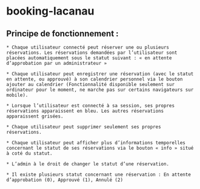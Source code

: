 # booking-lacanau

## Principe de fonctionnement :

    * Chaque utilisateur connecté peut réserver une ou plusieurs réservations. Les réservations demandées par l’utilisateur sont placées automatiquement sous le statut suivant : « en attente d’approbation par un administrateur »
    
    * Chaque utilisateur peut enregistrer une réservation (avec le statut en attente, ou approuvé) à son calendrier personnel via le bouton ajouter au calendrier (Fonctionnalité disponible seulement sur ordinateur pour le moment, ne marche pas sur certains navigateurs sur mobile).
    
    * Lorsque l’utilisateur est connecté à sa session, ses propres réservations apparaissent en bleu. Les autres réservations apparaissent grisées.
    
    * Chaque utilisateur peut supprimer seulement ses propres réservations.
    
    * Chaque utilisateur peut afficher plus d’informations temporelles concernant le statut de ses réservations via le bouton « info » situé à coté du statut.
    
    * L’admin à le droit de changer le statut d’une réservation.
    
    * Il existe plusieurs statut concernant une réservation : En attente d’approbation (0), Approuvé (1), Annulé (2)
